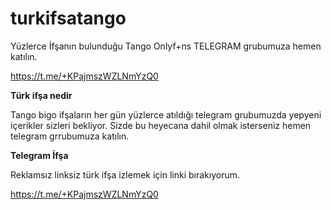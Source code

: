 # turkifsatango

Yüzlerce İfşanın bulunduğu Tango Onlyf+ns TELEGRAM grubumuza hemen katılın.

https://t.me/+KPajmszWZLNmYzQ0

**Türk ifşa nedir**

Tango bigo ifşaların her gün yüzlerce atıldığı telegram grubumuzda yepyeni içerikler sizleri bekliyor. Sizde bu heyecana dahil olmak isterseniz hemen telegram grrubumuza katılın.

**Telegram İfşa**

Reklamsız linksiz türk ifşa izlemek için linki bırakıyorum.

https://t.me/+KPajmszWZLNmYzQ0
